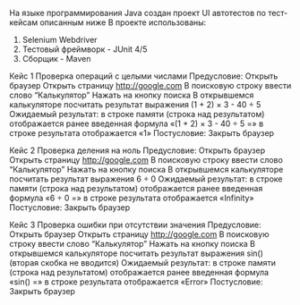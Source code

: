 
На языке программирования Java создан проект UI автотестов по тест-кейсам описанным ниже
В проекте использованы:
1. Selenium Webdriver
2. Тестовый фреймворк - JUnit 4/5
3. Сборщик - Maven

Кейс 1 Проверка операций с целыми числами
Предусловие: Открыть браузер
Открыть страницу http://google.com
В поисковую строку ввести слово “Калькулятор”
Нажать на кнопку поиска
В открывшемся калькуляторе посчитать результат выражения
(1 + 2) × 3 - 40 ÷ 5
Ожидаемый результат:
в строке памяти (строка над результатом) отображается ранее введенная
формула «(1 + 2) × 3 - 40 ÷ 5 =»
в строке результата отображается «1»
Постусловие: Закрыть браузер


Кейс 2 Проверка деления на ноль
Предусловие: Открыть браузер
Открыть страницу http://google.com
В поисковую строку ввести слово “Калькулятор”
Нажать на кнопку поиска
В открывшемся калькуляторе посчитать результат выражения 6 ÷ 0
Ожидаемый результат:
в строке памяти (строка над результатом) отображается ранее введенная
формула «6 ÷ 0 =»
в строке результата отображается «Infinity»
Постусловие: Закрыть браузер

Кейс 3 Проверка ошибки при отсутствии значения
Предусловие: Открыть браузер
Открыть страницу http://google.com
В поисковую строку ввести слово “Калькулятор”
Нажать на кнопку поиска
В открывшемся калькуляторе посчитать результат выражения sin()
(вторая скобка не вводится)
Ожидаемый результат:
в строке памяти (строка над результатом) отображается ранее введенная
формула «sin() =»
в строке результата отображается «Error»
Постусловие: Закрыть браузер

